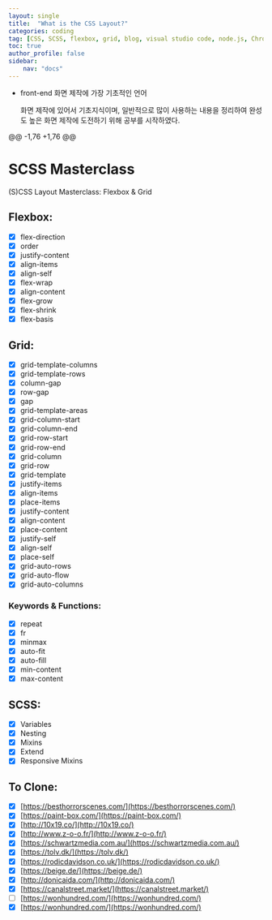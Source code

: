```yaml
---
layout: single
title:  "What is the CSS Layout?"
categories: coding
tag: [CSS, SCSS, flexbox, grid, blog, visual studio code, node.js, Chrome browser]
toc: true
author_profile: false
sidebar:
    nav: "docs"
---
```

<div class="notice">

<ul>
    <li>front-end 화면 제작에 가장 기초적인 언어</li>
    <p>화면 제작에 있어서 기초지식이며, 일반적으로 많이 사용하는 내용을 정리하여 완성도 높은 화면 제작에 도전하기 위해 공부를 시작하였다.</p>
    
</ul>
    
</div>

 @@ -1,76 +1,76 @@
# SCSS Masterclass
(S)CSS Layout Masterclass: Flexbox & Grid
## Flexbox:
- [x] flex-direction
- [x] order
- [x] justify-content
- [x] align-items
- [x] align-self
- [x] flex-wrap
- [x] align-content
- [x] flex-grow
- [x] flex-shrink
- [x] flex-basis
## Grid:
- [x] grid-template-columns
- [x] grid-template-rows
- [x] column-gap
- [x] row-gap
- [x] gap
- [x] grid-template-areas
- [x] grid-column-start
- [x] grid-column-end
- [x] grid-row-start
- [x] grid-row-end
- [x] grid-column
- [x] grid-row
- [x] grid-template
- [x] justify-items
- [x] align-items
- [x] place-items
- [x] justify-content
- [x] align-content
- [x] place-content
- [x] justify-self
- [x] align-self
- [x] place-self
- [x] grid-auto-rows
- [x] grid-auto-flow
- [x] grid-auto-columns
### Keywords & Functions:
- [x] repeat
- [x] fr
- [x] minmax
- [x] auto-fit
- [x] auto-fill
- [x] min-content
- [x] max-content
## SCSS:
- [x] Variables
- [x] Nesting
- [x] Mixins
- [x] Extend
- [x] Responsive Mixins
## To Clone:
- [x] [https://besthorrorscenes.com/](https://besthorrorscenes.com/)
- [x] [https://paint-box.com/](https://paint-box.com/)
- [x] [http://10x19.co/](http://10x19.co/)
- [x] [http://www.z-o-o.fr/](http://www.z-o-o.fr/)
- [x] [https://schwartzmedia.com.au/](https://schwartzmedia.com.au/)
- [x] [https://tolv.dk/](https://tolv.dk/)
- [x] [https://rodicdavidson.co.uk/](https://rodicdavidson.co.uk/)
- [x] [https://beige.de/](https://beige.de/)
- [x] [http://donicaida.com/](http://donicaida.com/)
- [x] [https://canalstreet.market/](https://canalstreet.market/)
- [ ] [https://wonhundred.com/](https://wonhundred.com/)
- [x] [https://wonhundred.com/](https://wonhundred.com/)